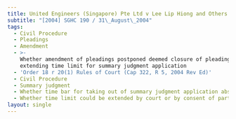 ```yaml
---
title: United Engineers (Singapore) Pte Ltd v Lee Lip Hiong and Others
subtitle: "[2004] SGHC 190 / 31\_August\_2004"
tags:
  - Civil Procedure
  - Pleadings
  - Amendment
  - >-
    Whether amendment of pleadings postponed deemed closure of pleadings thereby
    extending time limit for summary judgment application
  - 'Order 18 r 20(1) Rules of Court (Cap 322, R 5, 2004 Rev Ed)'
  - Civil Procedure
  - Summary judgment
  - Whether time bar for taking out of summary judgment application absolute
  - Whether time limit could be extended by court or by consent of parties
layout: single
---
```


